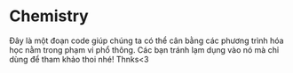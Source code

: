 # Chemistry
Đây là một đoạn code giúp chúng ta có thể cân bằng các phương trình hóa học nằm trong phạm vi phổ thông.
Các bạn tránh lạm dụng vào nó mà chỉ dùng để tham khảo thoi nhé!
Thnks<3
